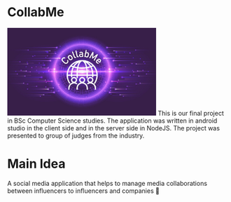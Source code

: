 # CollabMe
<img src="united.jpg" width="340px" height="200px">
This is our final project in BSc Computer Science studies.
The application was written in android studio in the client side and in the server side in NodeJS.
The project was presented to group of judges from the industry.

# Main Idea 
A social media application that helps to manage media collaborations between influencers to influencers and companies :handshake:

